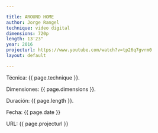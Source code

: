 ```yaml
---

title: AROUND HOME
author: Jorge Rangel
technique: video digital
dimensions: 720p
length: 13'23"
year: 2016
projecturl: https://www.youtube.com/watch?v=tp26q7gvrm0
layout: default

---
```


Técnica: {{ page.technique }}.

Dimensiones: {{ page.dimensions }}.

Duración: {{ page.length }}.

Fecha: {{ page.date }}

URL: {{ page.projecturl }}